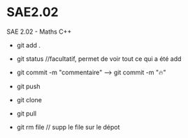 # SAE2.02

SAE 2.02 - Maths C++

* git add .
* git status //facultatif, permet de voir tout ce qui a été add
* git commit -m "commentaire"   --> git commit -m ":fire:"
* git push

* git clone <lien>
* git pull

* git rm file // supp le file sur le dépot

